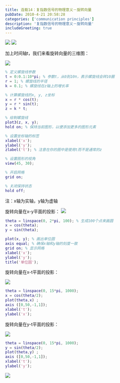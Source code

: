 ```yaml
---
title: 连载14：复指数信号的物理意义－旋转向量
pubDate: 2010-4-21 20:58:28 
categories: ['communication principles']
description: '复指数信号的物理意义－旋转向量'
includeGreeting: true
---
```


![](https://img2.imgtp.com/2024/04/30/MDxl1BQe.png)
![](https://img2.imgtp.com/2024/04/29/hzfRWjKr.png)

加上时间轴t，我们来看旋转向量的三维图：

![](https://img2.imgtp.com/2024/04/29/A7K9zqcy.png)

```matlab
% 定义螺旋线参数
t = 0:0.1:10*pi; % 参数t，从0到10π，表示螺旋线会转10圈
r = 1; % 螺旋线的半径
k = 0.1; % 螺旋线在z轴上的增长率

% 计算螺旋线的x, y, z坐标
x = r * cos(t);
y = r * sin(t);
z = k * t;

% 绘制螺旋线
plot3(z, x, y);
hold on; % 保持当前图形，以便添加更多的图形元素

% 设置坐标轴的标签
xlabel('x');
ylabel('y');
zlabel('t'); % 注意在你的图中是使用t而不是通常的z

% 设置图形的视角
view(45, 30);

% 开启网格
grid on;

% 关闭保持状态
hold off;

```

注：x轴为实轴，y轴为虚轴

旋转向量在x-y平面的投影：
![](https://img2.imgtp.com/2024/04/29/BOK84zDb.png)

```matlab
theta = linspace(0, 2*pi, 100); % 生成100个点来画圆
x = cos(theta);
y = sin(theta);

plot(x, y); % 画出单位圆
axis equal; % 确保x轴和y轴的刻度一致
grid on; % 显示网格
xlabel('x');
ylabel('y');
title('单位圆');
```

旋转向量在x-t平面的投影：

![](https://img2.imgtp.com/2024/04/29/URo3m1RP.png)

```matlab
theta = linspace(0, 15*pi, 1000); 
x = cos(theta/2);
plot(theta,x) ; 
axis ([0,50,-1,1]); 
xlabel('t');
ylabel('x');
```

旋转向量在y-t平面的投影：

![](https://img2.imgtp.com/2024/04/29/Ixc5Wbqw.png)

```matlab
theta = linspace(0, 15*pi, 1000); 
y = sin(theta/2);
plot(theta,y) ; 
axis ([0,50,-1,1]); 
xlabel('t');
ylabel('y');
```

![](https://img2.imgtp.com/2024/04/30/J3UfDyhK.png)

